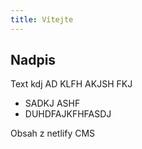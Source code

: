 ```yaml
---
title: Vítejte
---
```

## Nadpis

Text kdj AD KLFH AKJSH FKJ
* SADKJ ASHF
* DUHDFAJKFHFASDJ

Obsah z netlify CMS
